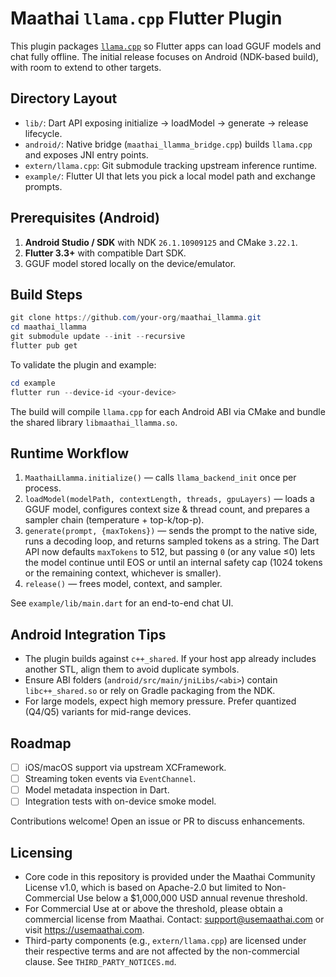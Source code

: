 # Maathai `llama.cpp` Flutter Plugin

This plugin packages [`llama.cpp`](https://github.com/ggml-org/llama.cpp) so Flutter apps can load GGUF models and chat fully offline. The initial release focuses on Android (NDK-based build), with room to extend to other targets.

## Directory Layout

- `lib/`: Dart API exposing initialize → loadModel → generate → release lifecycle.
- `android/`: Native bridge (`maathai_llamma_bridge.cpp`) builds `llama.cpp` and exposes JNI entry points.
- `extern/llama.cpp`: Git submodule tracking upstream inference runtime.
- `example/`: Flutter UI that lets you pick a local model path and exchange prompts.

## Prerequisites (Android)

1. **Android Studio / SDK** with NDK `26.1.10909125` and CMake `3.22.1`.
2. **Flutter 3.3+** with compatible Dart SDK.
3. GGUF model stored locally on the device/emulator.

## Build Steps

```powershell
git clone https://github.com/your-org/maathai_llamma.git
cd maathai_llamma
git submodule update --init --recursive
flutter pub get
```

To validate the plugin and example:

```powershell
cd example
flutter run --device-id <your-device>
```

The build will compile `llama.cpp` for each Android ABI via CMake and bundle the shared library `libmaathai_llamma.so`.

## Runtime Workflow

1. `MaathaiLlamma.initialize()` — calls `llama_backend_init` once per process.
2. `loadModel(modelPath, contextLength, threads, gpuLayers)` — loads a GGUF model, configures context size & thread count, and prepares a sampler chain (temperature + top-k/top-p).
3. `generate(prompt, {maxTokens})` — sends the prompt to the native side, runs a decoding loop, and returns sampled tokens as a string. The Dart API now defaults `maxTokens` to 512, but passing `0` (or any value ≤0) lets the model continue until EOS or until an internal safety cap (1024 tokens or the remaining context, whichever is smaller).
4. `release()` — frees model, context, and sampler.

See `example/lib/main.dart` for an end-to-end chat UI.

## Android Integration Tips

- The plugin builds against `c++_shared`. If your host app already includes another STL, align them to avoid duplicate symbols.
- Ensure ABI folders (`android/src/main/jniLibs/<abi>`) contain `libc++_shared.so` or rely on Gradle packaging from the NDK.
- For large models, expect high memory pressure. Prefer quantized (Q4/Q5) variants for mid-range devices.

## Roadmap

- [ ] iOS/macOS support via upstream XCFramework.
- [ ] Streaming token events via `EventChannel`.
- [ ] Model metadata inspection in Dart.
- [ ] Integration tests with on-device smoke model.

Contributions welcome! Open an issue or PR to discuss enhancements.




## Licensing

- Core code in this repository is provided under the Maathai Community License v1.0, which is based on Apache-2.0 but limited to Non-Commercial Use below a $1,000,000 USD annual revenue threshold.
- For Commercial Use at or above the threshold, please obtain a commercial license from Maathai. Contact: support@usemaathai.com or visit https://usemaathai.com.
- Third-party components (e.g., `extern/llama.cpp`) are licensed under their respective terms and are not affected by the non-commercial clause. See `THIRD_PARTY_NOTICES.md`.
